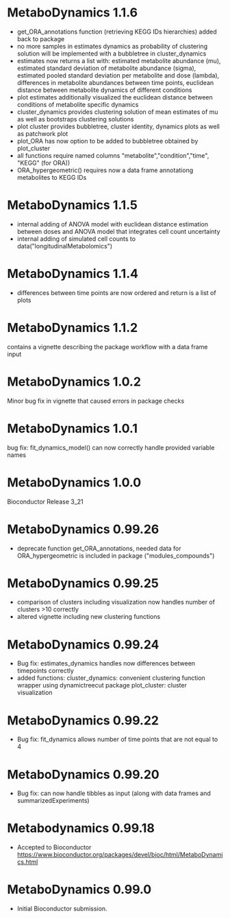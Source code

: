 # MetaboDynamics 1.1.6
- get_ORA_annotations function (retrieving KEGG IDs hierarchies) added back to package
- no more samples in estimates dynamics as probability of clustering solution will be implemented with a bubbletree in cluster_dynamics
- estimates now returns a list with: estimated metabolite abundance (mu), 
  estimated standard deviation of metabolite abundance (sigma), 
  estimated pooled standard deviation per metabolite and dose (lambda),
  differences in metabolite abundances between time points, 
  euclidean distance between metabolite dynamics of different conditions
- plot estimates additionally visualized the euclidean distance between conditions of metabolite specific dynamics
- cluster_dynamics provides clustering solution of mean estimates of mu as well as bootstraps clustering solutions
- plot cluster provides bubbletree, cluster identity, dynamics plots as well as patchwork plot
- plot_ORA has now option to be added to bubbletree obtained by plot_cluster
- all functions require named columns "metabolite","condition","time", "KEGG" (for ORA))
- ORA_hypergeometric() requires now a data frame annotationg metabolites to KEGG IDs

# MetaboDynamics 1.1.5
- internal adding of ANOVA model with euclidean distance estimation between doses and ANOVA model that integrates cell count uncertainty
- internal adding of simulated cell counts to data("longitudinalMetabolomics")

# MetaboDynamics 1.1.4
- differences between time points are now ordered and return is a list of plots 

# MetaboDynamics 1.1.2
contains a vignette describing the package workflow with a data frame input

# MetaboDynamics 1.0.2
Minor bug fix in vignette that caused errors in package checks

# MetaboDynamics 1.0.1
bug fix: fit_dynamics_model() can now correctly handle provided variable names

# MetaboDynamics 1.0.0
Bioconductor Release 3_21

# MetaboDynamics 0.99.26
* deprecate function get_ORA_annotations, needed data for ORA_hypergeometric
is included in package ("modules_compounds")

# MetaboDynamics 0.99.25
* comparison of clusters including visualization now handles number of clusters >10 correctly
* altered vignette including new clustering functions

# MetaboDynamics 0.99.24

* Bug fix: estimates_dynamics handles now differences between timepoints correctly
* added functions: cluster_dynamics: convenient clustering function wrapper using dynamictreecut package
                    plot_cluster: cluster visualization

# MetaboDynamics 0.99.22

* Bug fix: fit_dynamics allows number of time points that are not equal to 4

# MetaboDynamics 0.99.20

* Bug fix: can now handle tibbles as input (along with data frames and summarizedExperiments)

# Metabodynamics 0.99.18

* Accepted to Bioconductor https://www.bioconductor.org/packages/devel/bioc/html/MetaboDynamics.html 

# MetaboDynamics 0.99.0

* Initial Bioconductor submission.


